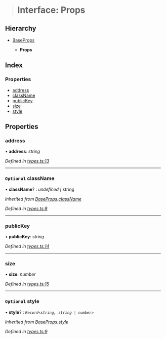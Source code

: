 > # Interface: Props

## Hierarchy

* [BaseProps](_types_.baseprops.md)

  * **Props**

## Index

### Properties

* [address](_types_.props.md#address)
* [className](_types_.props.md#optional-classname)
* [publicKey](_types_.props.md#publickey)
* [size](_types_.props.md#size)
* [style](_types_.props.md#optional-style)

## Properties

###  address

• **address**: *string*

*Defined in [types.ts:13](https://github.com/polkadot-js/ui/blob/dbc9dd7/packages/react-identicon/src/types.ts#L13)*

___

### `Optional` className

• **className**? : *undefined | string*

*Inherited from [BaseProps](_types_.baseprops.md).[className](_types_.baseprops.md#optional-classname)*

*Defined in [types.ts:8](https://github.com/polkadot-js/ui/blob/dbc9dd7/packages/react-identicon/src/types.ts#L8)*

___

###  publicKey

• **publicKey**: *string*

*Defined in [types.ts:14](https://github.com/polkadot-js/ui/blob/dbc9dd7/packages/react-identicon/src/types.ts#L14)*

___

###  size

• **size**: *number*

*Defined in [types.ts:15](https://github.com/polkadot-js/ui/blob/dbc9dd7/packages/react-identicon/src/types.ts#L15)*

___

### `Optional` style

• **style**? : *`Record<string, string | number>`*

*Inherited from [BaseProps](_types_.baseprops.md).[style](_types_.baseprops.md#optional-style)*

*Defined in [types.ts:9](https://github.com/polkadot-js/ui/blob/dbc9dd7/packages/react-identicon/src/types.ts#L9)*
